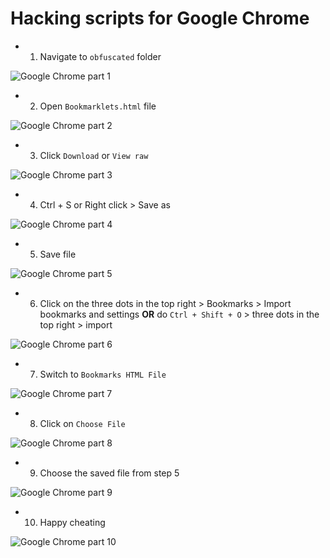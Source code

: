 # Hacking scripts for Google Chrome

* 1. Navigate to `obfuscated` folder

![Google Chrome part 1](/tutorial/chrome/part%20(1).png)

* 2. Open `Bookmarklets.html` file

![Google Chrome part 2](/tutorial/chrome/part%20(2).png)

* 3. Click `Download` or `View raw`

![Google Chrome part 3](/tutorial/chrome/part%20(3).png)

* 4. Ctrl + S or Right click > Save as

![Google Chrome part 4](/tutorial/chrome/part%20(4).png)

* 5. Save file

![Google Chrome part 5](/tutorial/chrome/part%20(5).png)

* 6. Click on the three dots in the top right > Bookmarks > Import bookmarks and settings **OR** do `Ctrl + Shift + O` > three dots in the top right > import

![Google Chrome part 6](/tutorial/chrome/part%20(6).png)

* 7. Switch to `Bookmarks HTML File`

![Google Chrome part 7](/tutorial/chrome/part%20(7).png)

* 8. Click on `Choose File`

![Google Chrome part 8](/tutorial/chrome/part%20(8).png)

* 9. Choose the saved file from step 5

![Google Chrome part 9](/tutorial/chrome/part%20(9).png)

* 10. Happy cheating

![Google Chrome part 10](/tutorial/chrome/part%20(10).png)
